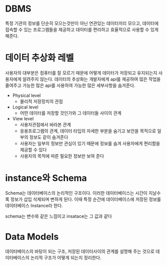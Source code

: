 # DBMS
특정 기관의 정보를 단순히 모으는것만이 아닌 연관있는 데이터끼리 모으고, 데이터에 접속할 수 있는 프로그램들을 제공하고 데이터를 편리하고 효율적으로 사용할 수 있게 해준다.

# 데이터 추상화 레벨
사용자의 대부분은 컴퓨터를 잘 모르기 때문에 어떻게 데이터가 저장되고 유지되는지 사용자에게 알려주지 않는다. 데이터의 추상화는 개발자에게 api를 제공하여 많은 작업을 줄여주고 가능한 많은 api를 사용하여 가능한 많은 세부사항을 숨겨준다.

* Physical level 
    * 물리적 저장장치의 관점
* Logical level
    * 어떤 데이터를 저장할 것인가와 그 데이터들 사이의 관계 
* View level
    * 사용자관점에서 바라본 관계
    * 응용프로그램의 관계, 데이터 타입의 자세한 부분을 숨기고 보안을 목적으로 일부의 정보도 같이 숨겨준다 
    * 사용자는 일부의 정보만 관심이 있기 때문에 정보를 숨겨 사용자에게 편리함을 제공할 수 있다
    * 사용자의 목적에 따른 필요한 정보만 보여 준다

# instance와 Schema
Schema는 데이터베이스의 논리적인 구조이다. 이러한 데이터베이스는 시간이 지날수록 정보가 삽입 삭제되며 변하게 된다. 이때 특정 순간에 데이터베이스에 저장된 정보를 데이터베이스 Instance라 한다.  

schema는 변수와 같은 느낌이고 insatace는 그 값과 같다

# Data Models
데이터베이스의 바탕이 되는 구조, 저장된 데이터사이의 관계를 설명해 주는 것으로 데이터베이스의 논리적 구조가 어떻게 되는지 정리한다.  

